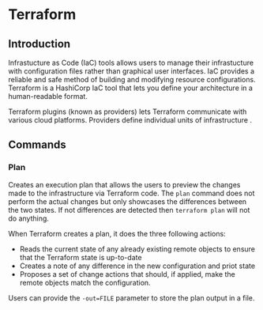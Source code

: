 # Terraform

## Introduction

Infrastucture as Code (IaC) tools allows users to manage their infrastucture with configuration files rather than graphical user interfaces. IaC provides a reliable and safe method of building and modifying resource configurations. Terraform is a HashiCorp IaC tool that lets you define your architecture in a human-readable format.

Terraform plugins (known as providers) lets Terraform communicate with various cloud platforms. Providers define individual units of infrastructure .

## Commands

### Plan

Creates an execution plan that allows the users to preview the changes made to the infrastructure via Terraform code. The `plan` command does not perform the actual changes but only showcases the differences between the two states. If not differences are detected then `terraform plan` will not do anything.

When Terraform creates a plan, it does the three following actions:

* Reads the current state of any already existing remote objects to ensure that the Terraform state is up-to-date
* Creates a note of any difference in the new configuration and priot state
* Proposes a set of change actions that should, if applied, make the remote objects match the configuration.

Users can provide the `-out=FILE` parameter to store the plan output in a file.
